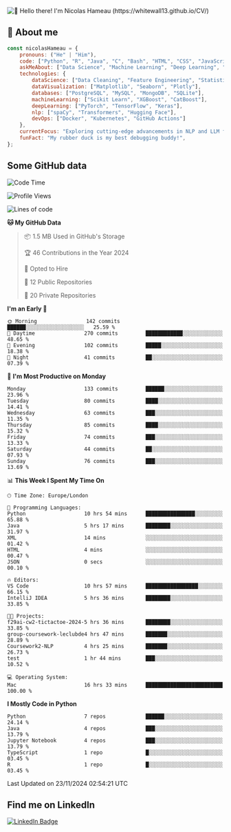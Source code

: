 <img src="assets/intro.gif" alt="👋 Hello there! I'm Nicolas Hameau (https://whitewall13.github.io/CV/)" title="👋 Hello there! I'm Nicolas Hameau"/>

<!---visitors number here--->

## :book: About me

```javascript
const nicolasHameau = {
    pronouns: ("He" | "Him"),
    code: ["Python", "R", "Java", "C", "Bash", "HTML", "CSS", "JavaScript", "PHP", "SQL"],
    askMeAbout: ["Data Science", "Machine Learning", "Deep Learning", "NLP", "LLM", "Computer Vision", "MLOps"],
    technologies: {
        dataScience: ["Data Cleaning", "Feature Engineering", "Statistical Analysis"],
        dataVisualization: ["Matplotlib", "Seaborn", "Plotly"],
        databases: ["PostgreSQL", "MySQL", "MongoDB", "SQLite"],
        machineLearning: ["Scikit Learn", "XGBoost", "CatBoost"],
        deepLearning: ["PyTorch", "TensorFlow", "Keras"],
        nlp: ["spaCy", "Transformers", "Hugging Face"],
        devOps: ["Docker", "Kubernetes", "GitHub Actions"]
    },
    currentFocus: "Exploring cutting-edge advancements in NLP and LLM fine-tuning",
    funFact: "My rubber duck is my best debugging buddy!",
};
```
## Some GitHub data

<!--START_SECTION:waka-->
![Code Time](http://img.shields.io/badge/Code%20Time-34%20hrs%2045%20mins-blue)

![Profile Views](http://img.shields.io/badge/Profile%20Views-3-blue)

![Lines of code](https://img.shields.io/badge/From%20Hello%20World%20I%27ve%20Written-5.9%20million%20lines%20of%20code-blue)

**🐱 My GitHub Data** 

> 📦 1.5 MB Used in GitHub's Storage 
 > 
> 🏆 46 Contributions in the Year 2024
 > 
> 💼 Opted to Hire
 > 
> 📜 12 Public Repositories 
 > 
> 🔑 20 Private Repositories 
 > 
**I'm an Early 🐤** 

```text
🌞 Morning                142 commits         ██████░░░░░░░░░░░░░░░░░░░   25.59 % 
🌆 Daytime                270 commits         ████████████░░░░░░░░░░░░░   48.65 % 
🌃 Evening                102 commits         █████░░░░░░░░░░░░░░░░░░░░   18.38 % 
🌙 Night                  41 commits          ██░░░░░░░░░░░░░░░░░░░░░░░   07.39 % 
```
📅 **I'm Most Productive on Monday** 

```text
Monday                   133 commits         ██████░░░░░░░░░░░░░░░░░░░   23.96 % 
Tuesday                  80 commits          ████░░░░░░░░░░░░░░░░░░░░░   14.41 % 
Wednesday                63 commits          ███░░░░░░░░░░░░░░░░░░░░░░   11.35 % 
Thursday                 85 commits          ████░░░░░░░░░░░░░░░░░░░░░   15.32 % 
Friday                   74 commits          ███░░░░░░░░░░░░░░░░░░░░░░   13.33 % 
Saturday                 44 commits          ██░░░░░░░░░░░░░░░░░░░░░░░   07.93 % 
Sunday                   76 commits          ███░░░░░░░░░░░░░░░░░░░░░░   13.69 % 
```


📊 **This Week I Spent My Time On** 

```text
🕑︎ Time Zone: Europe/London

💬 Programming Languages: 
Python                   10 hrs 54 mins      ████████████████░░░░░░░░░   65.88 % 
Java                     5 hrs 17 mins       ████████░░░░░░░░░░░░░░░░░   31.97 % 
XML                      14 mins             ░░░░░░░░░░░░░░░░░░░░░░░░░   01.42 % 
HTML                     4 mins              ░░░░░░░░░░░░░░░░░░░░░░░░░   00.47 % 
JSON                     0 secs              ░░░░░░░░░░░░░░░░░░░░░░░░░   00.10 % 

🔥 Editors: 
VS Code                  10 hrs 57 mins      █████████████████░░░░░░░░   66.15 % 
IntelliJ IDEA            5 hrs 36 mins       ████████░░░░░░░░░░░░░░░░░   33.85 % 

🐱‍💻 Projects: 
f29ai-cw2-tictactoe-2024-5 hrs 36 mins       ████████░░░░░░░░░░░░░░░░░   33.85 % 
group-coursework-leclubde4 hrs 47 mins       ███████░░░░░░░░░░░░░░░░░░   28.89 % 
Coursework2-NLP          4 hrs 25 mins       ███████░░░░░░░░░░░░░░░░░░   26.73 % 
test                     1 hr 44 mins        ███░░░░░░░░░░░░░░░░░░░░░░   10.52 % 

💻 Operating System: 
Mac                      16 hrs 33 mins      █████████████████████████   100.00 % 
```

**I Mostly Code in Python** 

```text
Python                   7 repos             ██████░░░░░░░░░░░░░░░░░░░   24.14 % 
Java                     4 repos             ███░░░░░░░░░░░░░░░░░░░░░░   13.79 % 
Jupyter Notebook         4 repos             ███░░░░░░░░░░░░░░░░░░░░░░   13.79 % 
TypeScript               1 repo              █░░░░░░░░░░░░░░░░░░░░░░░░   03.45 % 
R                        1 repo              █░░░░░░░░░░░░░░░░░░░░░░░░   03.45 % 
```




 Last Updated on 23/11/2024 02:54:21 UTC
<!--END_SECTION:waka-->

## Find me on LinkedIn
<div id="badges">
  <a href="https://www.linkedin.com/in/nicolas-hameau-13242002/">
    <img src="https://img.shields.io/badge/LinkedIn-blue?style=for-the-badge&logo=linkedin&logoColor=white" alt="LinkedIn Badge"/>
  </a>
</div>




